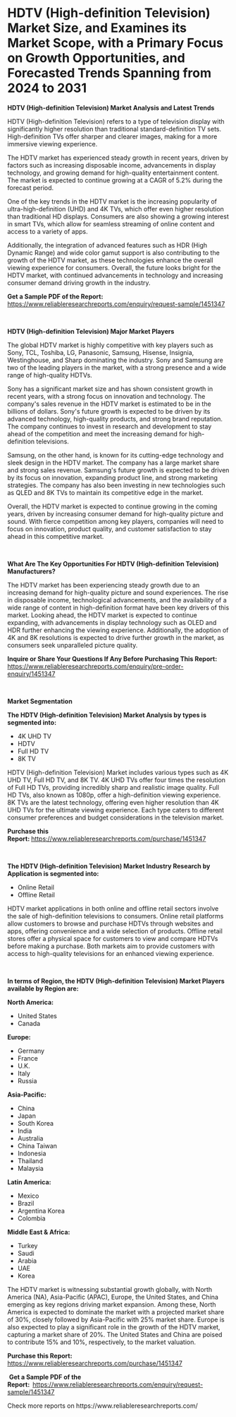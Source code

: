<p><h1>HDTV (High-definition Television) Market Size, and Examines its Market Scope, with a Primary Focus on Growth Opportunities, and Forecasted Trends Spanning from 2024 to 2031</h1></p><p><strong>HDTV (High-definition Television) Market Analysis and Latest Trends</strong></p>
<p><p>HDTV (High-definition Television) refers to a type of television display with significantly higher resolution than traditional standard-definition TV sets. High-definition TVs offer sharper and clearer images, making for a more immersive viewing experience.</p><p>The HDTV market has experienced steady growth in recent years, driven by factors such as increasing disposable income, advancements in display technology, and growing demand for high-quality entertainment content. The market is expected to continue growing at a CAGR of 5.2% during the forecast period.</p><p>One of the key trends in the HDTV market is the increasing popularity of ultra-high-definition (UHD) and 4K TVs, which offer even higher resolution than traditional HD displays. Consumers are also showing a growing interest in smart TVs, which allow for seamless streaming of online content and access to a variety of apps.</p><p>Additionally, the integration of advanced features such as HDR (High Dynamic Range) and wide color gamut support is also contributing to the growth of the HDTV market, as these technologies enhance the overall viewing experience for consumers. Overall, the future looks bright for the HDTV market, with continued advancements in technology and increasing consumer demand driving growth in the industry.</p></p>
<p><strong>Get a Sample PDF of the Report:&nbsp;</strong> <a href="https://www.reliableresearchreports.com/enquiry/request-sample/1451347">https://www.reliableresearchreports.com/enquiry/request-sample/1451347</a></p>
<p>&nbsp;</p>
<p><strong>HDTV (High-definition Television) Major Market Players</strong></p>
<p><p>The global HDTV market is highly competitive with key players such as Sony, TCL, Toshiba, LG, Panasonic, Samsung, Hisense, Insignia, Westinghouse, and Sharp dominating the industry. Sony and Samsung are two of the leading players in the market, with a strong presence and a wide range of high-quality HDTVs.</p><p>Sony has a significant market size and has shown consistent growth in recent years, with a strong focus on innovation and technology. The company's sales revenue in the HDTV market is estimated to be in the billions of dollars. Sony's future growth is expected to be driven by its advanced technology, high-quality products, and strong brand reputation. The company continues to invest in research and development to stay ahead of the competition and meet the increasing demand for high-definition televisions.</p><p>Samsung, on the other hand, is known for its cutting-edge technology and sleek design in the HDTV market. The company has a large market share and strong sales revenue. Samsung's future growth is expected to be driven by its focus on innovation, expanding product line, and strong marketing strategies. The company has also been investing in new technologies such as QLED and 8K TVs to maintain its competitive edge in the market.</p><p>Overall, the HDTV market is expected to continue growing in the coming years, driven by increasing consumer demand for high-quality picture and sound. With fierce competition among key players, companies will need to focus on innovation, product quality, and customer satisfaction to stay ahead in this competitive market.</p></p>
<p>&nbsp;</p>
<p><strong>What Are The Key Opportunities For HDTV (High-definition Television) Manufacturers?</strong></p>
<p><p>The HDTV market has been experiencing steady growth due to an increasing demand for high-quality picture and sound experiences. The rise in disposable income, technological advancements, and the availability of a wide range of content in high-definition format have been key drivers of this market. Looking ahead, the HDTV market is expected to continue expanding, with advancements in display technology such as OLED and HDR further enhancing the viewing experience. Additionally, the adoption of 4K and 8K resolutions is expected to drive further growth in the market, as consumers seek unparalleled picture quality.</p></p>
<p><strong>Inquire or Share Your Questions If Any Before Purchasing This Report:</strong> <a href="https://www.reliableresearchreports.com/enquiry/pre-order-enquiry/1451347">https://www.reliableresearchreports.com/enquiry/pre-order-enquiry/1451347</a></p>
<p>&nbsp;</p>
<p><strong>Market Segmentation</strong></p>
<p><strong>The HDTV (High-definition Television) Market Analysis by types is segmented into:</strong></p>
<p><ul><li>4K UHD TV</li><li>HDTV</li><li>Full HD TV</li><li>8K TV</li></ul></p>
<p><p>HDTV (High-definition Television) Market includes various types such as 4K UHD TV, Full HD TV, and 8K TV. 4K UHD TVs offer four times the resolution of Full HD TVs, providing incredibly sharp and realistic image quality. Full HD TVs, also known as 1080p, offer a high-definition viewing experience. 8K TVs are the latest technology, offering even higher resolution than 4K UHD TVs for the ultimate viewing experience. Each type caters to different consumer preferences and budget considerations in the television market.</p></p>
<p><strong>Purchase this Report:&nbsp;</strong><a href="https://www.reliableresearchreports.com/purchase/1451347">https://www.reliableresearchreports.com/purchase/1451347</a></p>
<p>&nbsp;</p>
<p><strong>The HDTV (High-definition Television) Market Industry Research by Application is segmented into:</strong></p>
<p><ul><li>Online Retail</li><li>Offline Retail</li></ul></p>
<p><p>HDTV market applications in both online and offline retail sectors involve the sale of high-definition televisions to consumers. Online retail platforms allow customers to browse and purchase HDTVs through websites and apps, offering convenience and a wide selection of products. Offline retail stores offer a physical space for customers to view and compare HDTVs before making a purchase. Both markets aim to provide customers with access to high-quality televisions for an enhanced viewing experience.</p></p>
<p>&nbsp;</p>
<p><strong>In terms of Region, the HDTV (High-definition Television) Market Players available by Region are:</strong></p>
<p>
    <p> <strong> North America: </strong>
        <ul>
            <li>United States</li>
            <li>Canada</li>
        </ul>
        </p> 
    <p> <strong> Europe: </strong>
        <ul>
            <li>Germany</li>
            <li>France</li>
            <li>U.K.</li>
            <li>Italy</li>
            <li>Russia</li>
        </ul>
        </p> 
    <p> <strong> Asia-Pacific: </strong>
        <ul>
            <li>China</li>
            <li>Japan</li>
            <li>South Korea</li>
            <li>India</li>
            <li>Australia</li>
            <li>China Taiwan</li>
            <li>Indonesia</li>
            <li>Thailand</li>
            <li>Malaysia</li>
        </ul>
        </p> 
    <p> <strong> Latin America: </strong>
        <ul>
            <li>Mexico</li>
            <li>Brazil</li>
            <li>Argentina Korea</li>
            <li>Colombia</li>
        </ul>
        </p> 
    <p> <strong> Middle East & Africa: </strong>
        <ul>
            <li>Turkey</li>
            <li>Saudi</li>
            <li>Arabia</li>
            <li>UAE</li>
            <li>Korea</li>
        </ul>
    </p>
    </p>
<p><p>The HDTV market is witnessing substantial growth globally, with North America (NA), Asia-Pacific (APAC), Europe, the United States, and China emerging as key regions driving market expansion. Among these, North America is expected to dominate the market with a projected market share of 30%, closely followed by Asia-Pacific with 25% market share. Europe is also expected to play a significant role in the growth of the HDTV market, capturing a market share of 20%. The United States and China are poised to contribute 15% and 10%, respectively, to the market valuation.</p></p>
<p><strong>Purchase this Report: </strong><a href="https://www.reliableresearchreports.com/purchase/1451347">https://www.reliableresearchreports.com/purchase/1451347</a></p>
<p>&nbsp;<strong>Get a Sample PDF of the Report:&nbsp;&nbsp;</strong><a href="https://www.reliableresearchreports.com/enquiry/request-sample/1451347">https://www.reliableresearchreports.com/enquiry/request-sample/1451347</a></p>
<p><strong></strong></p>
<p>Check more reports on https://www.reliableresearchreports.com/</p>